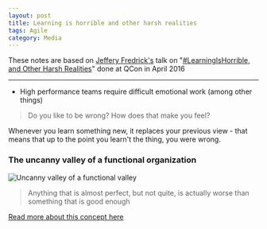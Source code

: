 ```yaml
---
layout: post
title: Learning is horrible and other harsh realities  
tags: Agile
category: Media
---
```


These notes are based on [Jeffery Fredrick's](https://twitter.com/jtf) talk on "[#LearningIsHorrible, and Other Harsh Realities](https://www.infoq.com/presentations/psychology-agile-adoption)" done at QCon in April 2016

------------------------------------------------------------------------

- High performance teams require difficult emotional work (among other things)  

> Do you like to be wrong? How does that make you feel?  

Whenever you learn something new, it replaces your previous view - that means that up to the point you learn't the thing, you were wrong.  

### The uncanny valley of a functional organization

<img class="img-responsive" alt="Uncanny valley of a functional valley" src="{{ site.url }}/assets/images/Uncanny-valley-of-a-functional-organization.jpg">

> Anything that is almost perfect, but not quite, is actually worse than something that is good enough

[Read more about this concept here](https://stratechery.com/2013/the-uncanny-valley-of-a-functional-organization/)  

